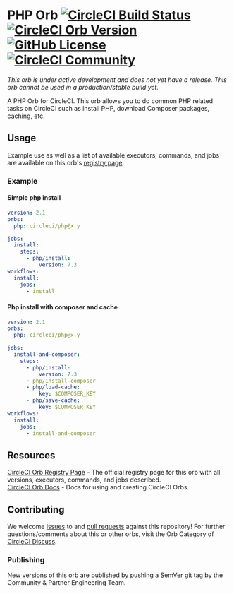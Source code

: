 # PHP Orb [![CircleCI Build Status](https://circleci.com/gh/CircleCI-Public/php-orb.svg?style=shield "CircleCI Build Status")](https://circleci.com/gh/CircleCI-Public/php-orb) [![CircleCI Orb Version](https://img.shields.io/badge/endpoint.svg?url=https://badges.circleci.io/orb/circleci/php)][reg-page] [![GitHub License](https://img.shields.io/badge/license-MIT-lightgrey.svg)](https://raw.githubusercontent.com/CircleCI-Public/php-orb/master/LICENSE) [![CircleCI Community](https://img.shields.io/badge/community-CircleCI%20Discuss-343434.svg)](https://discuss.circleci.com/c/ecosystem/orbs)

_This orb is under active development and does not yet have a release. This orb
cannot be used in a production/stable build yet._

A PHP Orb for CircleCI.
This orb allows you to do common PHP related tasks on CircleCI such as install PHP, download Composer packages, caching, etc.

## Usage

Example use as well as a list of available executors, commands, and jobs are available on this orb's [registry page][reg-page].

### Example

#### Simple php install

```yaml
version: 2.1
orbs:
  php: circleci/php@x.y

jobs:
  install:
    steps:
      - php/install:
          version: 7.3
workflows:
  install:
    jobs:
      - install
```

#### Php install with composer and cache

```yaml
version: 2.1
orbs:
  php: circleci/php@x.y

jobs:
  install-and-composer:
    steps:
      - php/install:
          version: 7.3
      - php/install-composer
      - php/load-cache:
          key: $COMPOSER_KEY
      - php/save-cache:
          key: $COMPOSER_KEY
workflows:
  install:
    jobs:
      - install-and-composer
```

## Resources

[CircleCI Orb Registry Page][reg-page] - The official registry page for this orb with all versions, executors, commands, and jobs described.  
[CircleCI Orb Docs](https://circleci.com/docs/2.0/orb-intro/#section=configuration) - Docs for using and creating CircleCI Orbs.

## Contributing

We welcome [issues](https://github.com/CircleCI-Public/php-orb/issues) to and [pull requests](https://github.com/CircleCI-Public/php-orb/pulls) against this repository!
For further questions/comments about this or other orbs, visit the Orb Category of [CircleCI Discuss](https://discuss.circleci.com/c/orbs).

### Publishing

New versions of this orb are published by pushing a SemVer git tag by the Community & Partner Engineering Team.

[reg-page]: https://circleci.com/orbs/registry/orb/circleci/php
